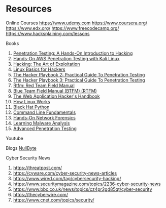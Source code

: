 # Resources

Online Courses
https://www.udemy.com
https://www.coursera.org/
https://www.edx.org/
https://www.freecodecamp.org/
https://www.hacksplaining.com/lessons



Books
1. [Penetration Testing: A Hands-On Introduction to Hacking](https://www.amazon.com/Penetration-Testing-Hands-Introduction-Hacking/dp/1593275641/ref=sr_1_4?keywords=penetration+testing&qid=1573010558&sr=8-4)
2. [Hands-On AWS Penetration Testing with Kali Linux](https://www.amazon.com/Hands-Penetration-Testing-Kali-Linux/dp/1789136725/ref=sr_1_11?keywords=penetration+testing&qid=1573010620&sr=8-11)
3. [Hacking: The Art of Exploitation](https://www.amazon.com/Hacking-Art-Exploitation-Jon-Erickson/dp/1593271441/ref=pd_sbs_14_4/137-8220117-0086457?_encoding=UTF8&pd_rd_i=1593271441&pd_rd_r=323dc1ea-740d-41b1-8ec3-d279bc5e9255&pd_rd_w=cvysc&pd_rd_wg=wjwQq&pf_rd_p=52b7592c-2dc9-4ac6-84d4-4bda6360045e&pf_rd_r=ZP0ZYNNHZ3A97SVS1TBQ&psc=1&refRID=ZP0ZYNNHZ3A97SVS1TBQ)
4. [Linux Basics for Hackers](https://www.amazon.com/Linux-Basics-Hackers-Networking-Scripting/dp/1593278551/ref=pd_sbs_14_5/137-8220117-0086457?_encoding=UTF8&pd_rd_i=1593278551&pd_rd_r=323dc1ea-740d-41b1-8ec3-d279bc5e9255&pd_rd_w=cvysc&pd_rd_wg=wjwQq&pf_rd_p=52b7592c-2dc9-4ac6-84d4-4bda6360045e&pf_rd_r=ZP0ZYNNHZ3A97SVS1TBQ&psc=1&refRID=ZP0ZYNNHZ3A97SVS1TBQ)
5. [The Hacker Playbook 2: Practical Guide To Penetration Testing](https://www.amazon.com/Hacker-Playbook-Practical-Penetration-Testing/dp/1512214566/ref=pd_sbs_14_6/137-8220117-0086457?_encoding=UTF8&pd_rd_i=1512214566&pd_rd_r=1946c3be-16dd-4bd6-886b-f774d315a4a8&pd_rd_w=rokjC&pd_rd_wg=2BTGe&pf_rd_p=52b7592c-2dc9-4ac6-84d4-4bda6360045e&pf_rd_r=FZZAEPSSBXB8G449V4A7&psc=1&refRID=FZZAEPSSBXB8G449V4A7)
6. [The Hacker Playbook 3: Practical Guide To Penetration Testing](https://www.amazon.com/Hacker-Playbook-Practical-Penetration-Testing/dp/1980901759/ref=pd_sbs_14_3/137-8220117-0086457?_encoding=UTF8&pd_rd_i=1980901759&pd_rd_r=bcec660d-74d6-46f5-be11-4c946d28fd45&pd_rd_w=Lt4yI&pd_rd_wg=sR0sA&pf_rd_p=52b7592c-2dc9-4ac6-84d4-4bda6360045e&pf_rd_r=V1TB7ABD6NNDBKT72XKX&psc=1&refRID=V1TB7ABD6NNDBKT72XKX)
7. [Rtfm: Red Team Field Manual](https://www.amazon.com/Rtfm-Red-Team-Field-Manual/dp/1494295504/ref=pd_sbs_14_1/137-8220117-0086457?_encoding=UTF8&pd_rd_i=1494295504&pd_rd_r=1946c3be-16dd-4bd6-886b-f774d315a4a8&pd_rd_w=rokjC&pd_rd_wg=2BTGe&pf_rd_p=52b7592c-2dc9-4ac6-84d4-4bda6360045e&pf_rd_r=FZZAEPSSBXB8G449V4A7&psc=1&refRID=FZZAEPSSBXB8G449V4A7)
8. [Blue Team Field Manual (BTFM) (RTFM)](https://www.amazon.com/Blue-Team-Field-Manual-BTFM/dp/154101636X/ref=pd_sbs_14_2/137-8220117-0086457?_encoding=UTF8&pd_rd_i=154101636X&pd_rd_r=1946c3be-16dd-4bd6-886b-f774d315a4a8&pd_rd_w=rokjC&pd_rd_wg=2BTGe&pf_rd_p=52b7592c-2dc9-4ac6-84d4-4bda6360045e&pf_rd_r=FZZAEPSSBXB8G449V4A7&psc=1&refRID=FZZAEPSSBXB8G449V4A7)
9. [The Web Application Hacker's Handbook](https://www.amazon.com/Web-Application-Hackers-Handbook-Exploiting/dp/1118026470/ref=pd_sbs_14_5/137-8220117-0086457?_encoding=UTF8&pd_rd_i=1118026470&pd_rd_r=1946c3be-16dd-4bd6-886b-f774d315a4a8&pd_rd_w=rokjC&pd_rd_wg=2BTGe&pf_rd_p=52b7592c-2dc9-4ac6-84d4-4bda6360045e&pf_rd_r=FZZAEPSSBXB8G449V4A7&psc=1&refRID=FZZAEPSSBXB8G449V4A7)
10. [How Linux Works](https://www.amazon.com/How-Linux-Works-2nd-Superuser/dp/1593275676/ref=pd_sbs_14_2/137-8220117-0086457?_encoding=UTF8&pd_rd_i=1593275676&pd_rd_r=bcec660d-74d6-46f5-be11-4c946d28fd45&pd_rd_w=Lt4yI&pd_rd_wg=sR0sA&pf_rd_p=52b7592c-2dc9-4ac6-84d4-4bda6360045e&pf_rd_r=V1TB7ABD6NNDBKT72XKX&psc=1&refRID=V1TB7ABD6NNDBKT72XKX)
11. [Black Hat Python](https://www.amazon.com/Black-Hat-Python-Programming-Pentesters/dp/1593275900/ref=pd_sbs_14_6/137-8220117-0086457?_encoding=UTF8&pd_rd_i=1593275900&pd_rd_r=bcec660d-74d6-46f5-be11-4c946d28fd45&pd_rd_w=Lt4yI&pd_rd_wg=sR0sA&pf_rd_p=52b7592c-2dc9-4ac6-84d4-4bda6360045e&pf_rd_r=V1TB7ABD6NNDBKT72XKX&psc=1&refRID=V1TB7ABD6NNDBKT72XKX)
12. [Command Line Fundamentals](https://www.amazon.com/dp/178980776X/ref=sspa_dk_detail_0?psc=1&spLa=ZW5jcnlwdGVkUXVhbGlmaWVyPUExNlk0T0NSREpPVlRYJmVuY3J5cHRlZElkPUEwOTcwMzE1MU1WUzlGNFFUNFZTMyZlbmNyeXB0ZWRBZElkPUEwNTg5MjA5MThKR0QxNVoyWVM2WiZ3aWRnZXROYW1lPXNwX2RldGFpbCZhY3Rpb249Y2xpY2tSZWRpcmVjdCZkb05vdExvZ0NsaWNrPXRydWU=)
13. [Hands-On Network Forensics](https://www.amazon.com/dp/1789344522/ref=sspa_dk_detail_6?psc=1&spLa=ZW5jcnlwdGVkUXVhbGlmaWVyPUExNlk0T0NSREpPVlRYJmVuY3J5cHRlZElkPUEwOTcwMzE1MU1WUzlGNFFUNFZTMyZlbmNyeXB0ZWRBZElkPUEwNTQyNzcwSDZZS1lISURaRE5QJndpZGdldE5hbWU9c3BfZGV0YWlsJmFjdGlvbj1jbGlja1JlZGlyZWN0JmRvTm90TG9nQ2xpY2s9dHJ1ZQ==)
14. [Learning Malware Analysis](https://www.amazon.com/Learning-Malware-Analysis-techniques-investigate/dp/1788392507/ref=pd_sbs_14_3/137-8220117-0086457?_encoding=UTF8&pd_rd_i=1788392507&pd_rd_r=31c55fc9-0ada-44a5-9fbc-c925d5355650&pd_rd_w=eQSvM&pd_rd_wg=oDNcs&pf_rd_p=52b7592c-2dc9-4ac6-84d4-4bda6360045e&pf_rd_r=EY3ZAFER9RRRGTX9T2Z8&psc=1&refRID=EY3ZAFER9RRRGTX9T2Z8)
15. [Advanced Penetration Testing](https://www.amazon.com/Advanced-Penetration-Testing-Hacking-Networks/dp/1119367689/ref=sr_1_6?keywords=penetration+testing&qid=1573011526&sr=8-6)


Youtube



Blogs
[NullByte](https://null-byte.wonderhowto.com/)

Cyber Security News
1. https://threatpost.com/
2. https://cyware.com/cyber-security-news-articles
3. https://www.wired.com/tag/cybersecurity-hacking/
4. https://www.securitymagazine.com/topics/2236-cyber-security-news
5. https://www.bbc.co.uk/news/topics/cz4pr2gd85qt/cyber-security
6. https://thecyberwire.com/
7. https://www.cnet.com/topics/security/





